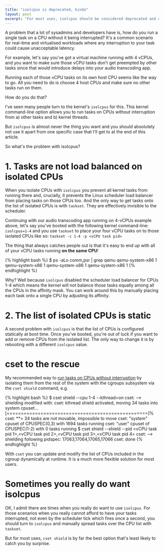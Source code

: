 ```yaml
---
title: "isolcpus is deprecated, kinda"
layout: post
excerpt: "For most uses, isolcpus should be considered deprecated and cset is the recommended option."
---
```


A problem that a lot of sysadmins and developers have is, how do you run
a single task on a CPU without it being interrupted? It's a common
scenario for real-time and virtualised workloads where any interruption
to your task could cause unacceptable latency.

For example, let's say you've got a virtual machine running with 4
vCPUs, and you want to make sure those vCPU tasks don't get preempted by
other tasks since that would introduce delays into your audio
transcoding app.

Running each of those vCPU tasks on its own host CPU seems like the way
to go. All you need to do is choose 4 host CPUs and make sure no other
tasks run on them.

How do you do that?

I've seen many people turn to the kernel's `isolcpus` for this. This
kernel command-line option allows you to run tasks on CPUs without
interruption from a) other tasks and b) kernel threads.

But `isolcpus` is almost never the thing you want and you should
absolutely not use it apart from one specific case that I'll get to at
the end of this article.

So what's the problem with isolcpus?

# 1. Tasks are not load balanced on isolated CPUs

When you isolate CPUs with `isolcpus` you prevent all kernel tasks from
running there and, crucially, it prevents the Linux scheduler load
balancer from placing tasks on those CPUs too. And the only way to get
tasks onto the list of isolated CPUs is with `taskset`. They are
effectively invisible to the scheduler.

Continuing with our audio transcoding app running on 4-vCPUs example
above, let's say you've booted with the following kernel command-line:
`isolcpus=1-4` and you use `taskset` to place your four vCPU tasks on to
those isolated CPUs like so: `taskset -c 1-4 -p <vCPU task pid>`

The thing that always catches people out is that it's easy to end up
with all of your vCPU tasks running **on the same CPU**!

{% highlight bash %}
$ ps -aLo comm,psr | grep qemu
qemu-system-x86 1
qemu-system-x86 1
qemu-system-x86 1
qemu-system-x86 1
{% endhighlight %}

Why? Well because `isolcpus` disabled the scheduler load balancer for
CPUs 1-4 which means the kernel will not balance those tasks equally
among all the CPUs in the affinity mask. You can work around this by
manually placing each task onto a single CPU by adjusting its affinity.

# 2. The list of isolated CPUs is static

A second problem with `isolcpus` is that the list of CPUs is configured
statically at boot time. Once you've booted, you're out of luck if you
want to add or remove CPUs from the isolated list. The only way to
change it is by rebooting with a different `isolcpus` value.

# cset to the rescue

My recommended way to [run tasks on CPUs without
interruption](https://documentation.suse.com/sle-rt/15-SP1/html/SLE-RT-all/book-slert-shielding.html)
by isolating them from the rest of the system with the cgroups subsystem
via the `cset shield` command, e.g.

{% highlight bash %}
$ cset shield --cpu 1-4 --kthread=on
cset: --> shielding modified with:
cset: kthread shield activated, moving 34 tasks into system cpuset...
[==================================================]%
cset: **> 34 tasks are not movable, impossible to move
cset: "system" cpuset of CPUSPEC(0,3) with 1694 tasks running
cset: "user" cpuset of CPUSPEC(1-2) with 0 tasks running
$ cset shield --shield --pid <vCPU task pid 1>,<vCPU task pid 2>,<vCPU task pid 3>,<vCPU task pid 4>
cset: --> shielding following pidspec: 17063,17064,17065,17066
cset: done
{% endhighlight %}

With `cset` you can update and modify the list of CPUs included in the
cgroup dynamically at runtime. It is a much more flexible solution for
most users.

# Sometimes you really do want isolcpus

OK, I admit there are times when you really do want to use `isolcpus`.
For those scenarios when you really cannot afford to have your tasks
interrupted, not even by the scheduler tick which fires once a second,
you should turn to `isolcpus` and manually spread tasks over the CPU
list with `taskset`.

But for most uses, `cset shield` is by far the best option that's least
likely to catch you by surprise.

